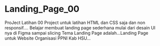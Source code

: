 # Landing_Page_00
ProJect Latihan 00
Project untuk latihan HTML dan CSS saja dan non responsif....
Belajar membuat landing page sederhana mulai dari desain UI nya di Figma sampai slicing
Tema Landing Page adalah...Landing Page untuk Website Organisasi PPNI Kab HSU...

